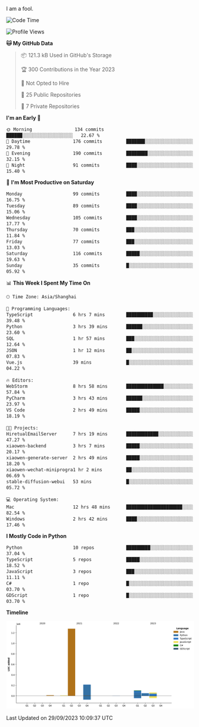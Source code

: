 I am a fool.

<!--START_SECTION:waka-->
![Code Time](http://img.shields.io/badge/Code%20Time-745%20hrs%2050%20mins-blue)

![Profile Views](http://img.shields.io/badge/Profile%20Views-1-blue)

**🐱 My GitHub Data** 

> 📦 121.3 kB Used in GitHub's Storage 
 > 
> 🏆 300 Contributions in the Year 2023
 > 
> 🚫 Not Opted to Hire
 > 
> 📜 25 Public Repositories 
 > 
> 🔑 7 Private Repositories 
 > 
**I'm an Early 🐤** 

```text
🌞 Morning                134 commits         ██████░░░░░░░░░░░░░░░░░░░   22.67 % 
🌆 Daytime                176 commits         ███████░░░░░░░░░░░░░░░░░░   29.78 % 
🌃 Evening                190 commits         ████████░░░░░░░░░░░░░░░░░   32.15 % 
🌙 Night                  91 commits          ████░░░░░░░░░░░░░░░░░░░░░   15.40 % 
```
📅 **I'm Most Productive on Saturday** 

```text
Monday                   99 commits          ████░░░░░░░░░░░░░░░░░░░░░   16.75 % 
Tuesday                  89 commits          ████░░░░░░░░░░░░░░░░░░░░░   15.06 % 
Wednesday                105 commits         ████░░░░░░░░░░░░░░░░░░░░░   17.77 % 
Thursday                 70 commits          ███░░░░░░░░░░░░░░░░░░░░░░   11.84 % 
Friday                   77 commits          ███░░░░░░░░░░░░░░░░░░░░░░   13.03 % 
Saturday                 116 commits         █████░░░░░░░░░░░░░░░░░░░░   19.63 % 
Sunday                   35 commits          █░░░░░░░░░░░░░░░░░░░░░░░░   05.92 % 
```


📊 **This Week I Spent My Time On** 

```text
🕑︎ Time Zone: Asia/Shanghai

💬 Programming Languages: 
TypeScript               6 hrs 7 mins        ██████████░░░░░░░░░░░░░░░   39.48 % 
Python                   3 hrs 39 mins       ██████░░░░░░░░░░░░░░░░░░░   23.60 % 
SQL                      1 hr 57 mins        ███░░░░░░░░░░░░░░░░░░░░░░   12.64 % 
JSON                     1 hr 12 mins        ██░░░░░░░░░░░░░░░░░░░░░░░   07.83 % 
Vue.js                   39 mins             █░░░░░░░░░░░░░░░░░░░░░░░░   04.22 % 

🔥 Editors: 
WebStorm                 8 hrs 58 mins       ██████████████░░░░░░░░░░░   57.84 % 
PyCharm                  3 hrs 43 mins       ██████░░░░░░░░░░░░░░░░░░░   23.97 % 
VS Code                  2 hrs 49 mins       █████░░░░░░░░░░░░░░░░░░░░   18.19 % 

🐱‍💻 Projects: 
HiretualEmailServer      7 hrs 19 mins       ████████████░░░░░░░░░░░░░   47.27 % 
xiaowen-backend          3 hrs 7 mins        █████░░░░░░░░░░░░░░░░░░░░   20.17 % 
xiaowen-generate-server  2 hrs 49 mins       █████░░░░░░░░░░░░░░░░░░░░   18.20 % 
xiaowen-wechat-miniprogra1 hr 2 mins         ██░░░░░░░░░░░░░░░░░░░░░░░   06.69 % 
stable-diffusion-webui   53 mins             █░░░░░░░░░░░░░░░░░░░░░░░░   05.72 % 

💻 Operating System: 
Mac                      12 hrs 48 mins      █████████████████████░░░░   82.54 % 
Windows                  2 hrs 42 mins       ████░░░░░░░░░░░░░░░░░░░░░   17.46 % 
```

**I Mostly Code in Python** 

```text
Python                   10 repos            █████████░░░░░░░░░░░░░░░░   37.04 % 
TypeScript               5 repos             █████░░░░░░░░░░░░░░░░░░░░   18.52 % 
JavaScript               3 repos             ███░░░░░░░░░░░░░░░░░░░░░░   11.11 % 
C#                       1 repo              █░░░░░░░░░░░░░░░░░░░░░░░░   03.70 % 
GDScript                 1 repo              █░░░░░░░░░░░░░░░░░░░░░░░░   03.70 % 
```



**Timeline**

![Lines of Code chart](https://raw.githubusercontent.com/VeejaLiu/VeejaLiu/master/assets/bar_graph.png)


 Last Updated on 29/09/2023 10:09:37 UTC
<!--END_SECTION:waka-->
